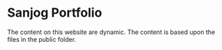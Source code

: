 # Sanjog Portfolio

The content on this website are dynamic. The content is based upon the files in the public folder.
